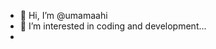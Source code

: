 - 👋 Hi, I’m @umamaahi
- 👀 I’m interested in coding and development...
-
  


<!---
umamahi01/umamahi01 is a ✨ special ✨ repository because its `README.md` (this file) appears on your GitHub profile.
You can click the Preview link to take a look at your changes.
--->

